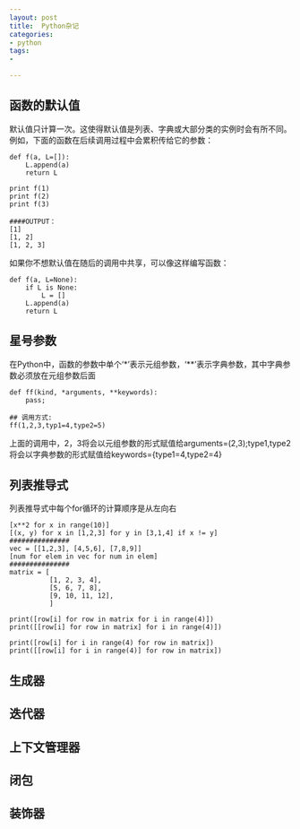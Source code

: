 ```yaml
---
layout: post
title:  Python杂记
categories:
- python
tags:
- 

---
```


## 函数的默认值

默认值只计算一次。这使得默认值是列表、字典或大部分类的实例时会有所不同。例如，下面的函数在后续调用过程中会累积传给它的参数：

	def f(a, L=[]):
	    L.append(a)
	    return L

	print f(1)
	print f(2)
	print f(3)
	
	####OUTPUT：
	[1]
	[1, 2]
	[1, 2, 3]

如果你不想默认值在随后的调用中共享，可以像这样编写函数：

	def f(a, L=None):
	    if L is None:
	        L = []
	    L.append(a)
	    return L

## 星号参数

在Python中，函数的参数中单个‘*’表示元组参数，‘**’表示字典参数，其中字典参数必须放在元组参数后面
	
	def ff(kind, *arguments, **keywords):
		pass;
		
	## 调用方式:
	ff(1,2,3,typ1=4,type2=5)

上面的调用中，2，3将会以元组参数的形式赋值给arguments=(2,3);type1,type2将会以字典参数的形式赋值给keywords={type1=4,type2=4}

## 列表推导式

列表推导式中每个for循环的计算顺序是从左向右

	[x**2 for x in range(10)]
	[(x, y) for x in [1,2,3] for y in [3,1,4] if x != y]
	###############
	vec = [[1,2,3], [4,5,6], [7,8,9]]
	[num for elem in vec for num in elem]
	###############
	matrix = [
	          [1, 2, 3, 4],
	          [5, 6, 7, 8],
	          [9, 10, 11, 12],
	          ]
	
	print([row[i] for row in matrix for i in range(4)])
	print([[row[i] for row in matrix] for i in range(4)])

	print([row[i] for i in range(4) for row in matrix])
	print([[row[i] for i in range(4)] for row in matrix])
		

## 生成器

## 迭代器

## 上下文管理器

## 闭包

## 装饰器



